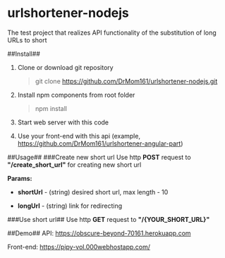 # urlshortener-nodejs
The test project that realizes API functionality of the substitution of long URLs to short 

##Install##

1. Clone or download git repository

    > git clone https://github.com/DrMom161/urlshortener-nodejs.git
2. Install npm components from root folder

    > npm install
4. Start web server with this code

5. Use your front-end with this api (example, https://github.com/DrMom161/urlshortener-angular-part)


##Usage##
###Create new short url
Use http **POST** request to **"/create_short_url"** for creating new short url

**Params:**
* **shortUrl** - (string) desired short url, max length - 10
     
* **longUrl** - (string) link for redirecting

###Use short url##
Use http **GET** request to **"/{YOUR_SHORT_URL}"**

##Demo##
API: https://obscure-beyond-70161.herokuapp.com

Front-end: https://pipy-vol.000webhostapp.com/
